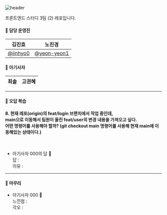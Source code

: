 ![header](https://capsule-render.vercel.app/api?type=waving&color=ff7e01&height=200&text=%20FE_study3_2%20&animation=fadeIn&fontColor=fff&align=center)

프론트엔드 스터디 3팀 (2) 레포입니다.

#### 🦁 담당 운영진

| 김진효                                 | 노진경                                       |
| -------------------------------------- | -------------------------------------------- |
| [@jinhyo0](https://github.com/jinhyo0) | [@yeon-yeon1](https://github.com/yeon-yeon1) |

#### 🦁 아기사자

| 최솔 | 고권혜 |
| ------ | ------ |



<hr>


#### 🦁 오답 복습

#### 8. 현재 레포(origin)의 feat/login 브랜치에서 작업 중인데, <br>main으로 이동해서 팀원이 올린 feat/user의 변경 내용을 가져오고 싶다.<br> 어떤 명령어를 사용해야 할까? (git checkout main 명령어를 사용해 현재 main에 이동해있는 상태이다.) 
<br>

- 아기사자 000의 답 🍊<br>
    답 :
    <br>이유 :

<hr>

#### 🦁 마무리

- 아기사자 000 🍊<br>
    느낀점 :
    <br>각오 :


